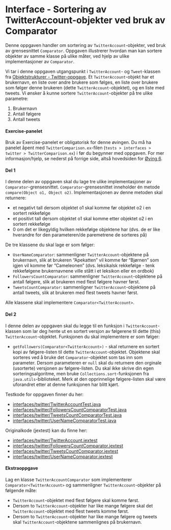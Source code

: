 # Interface - Sortering av TwitterAccount-objekter ved bruk av Comparator
Denne oppgaven handler om sortering av `TwitterAccount`-objekter, ved bruk av grensesnittet `Comparator`. Oppgaven illustrerer
hvordan man kan sortere objekter av samme klasse på ulike måter, ved hjelp av ulike implementasjoner av `Comparator`.

Vi tar i denne oppgaven utgangspunkt i `TwitterAccount`- og `Tweet`-klassen fra [Objektstrukturer - Twitter-oppgave](../oving5/Twitter.md).
Et `TwitterAccount`-objekt har et brukernavn, en liste over andre brukere som følges, en liste over brukere som følger denne brukeren
(dette `TwitterAccount`-objektet), og en liste med tweets. Vi ønsker å kunne sortere `TwitterAccount`-objekter på tre ulike parametre:

1. Brukernavn
1. Antall følgere
1. Antall tweets

#### Exercise-panelet
Bruk av Exercise-panelet er obligatorisk for denne øvingen. Du må ha panelet åpent med `TwitterComparison.ex`-filen
(`tests > interfaces > twitter > TwitterComparison.ex`) i før du begynner med oppgaven. For mer informasjon/hjelp, se nederst på forrige
side, altså hovedsiden for [Øving 6](./README.md).

#### Del 1
I denne delen av oppgaven skal du lage tre ulike implementasjoner av `Comparator`-grensesnittet. `Comparator`-grensesnittet inneholder
én metode `compare(Object o1, Object o2)`. Implementasjonen av denne metoden skal returnere:

* et negativt tall dersom objektet o1 skal komme før objektet o2 i en sortert rekkefølge
* et positivt tall dersom objektet o1 skal komme etter objektet o2 i en sortert rekkefølge
* 0 om det er likegyldig hvilken rekkefølge objektene har (dvs. de er like hverandre for den parameteren/de paremetrene de sorteres på)

De tre klassene du skal lage er som følger:

* `UserNameComparator`: sammenligner `TwitterAccount`-objektene på brukernavn, slik at brukeren “Apekatten” vil komme før
“Bjørnen” som igjen vil komme før “Cameleonen” (dvs. leksikalsk rekkefølge - tenk rekkefølgene brukernavnene ville stått i et
leksikon eller en ordbok)
* `FollowersCountComparator`: sammenligner `TwitterAccount`-objektene på antall følgere, slik at brukeren med flest følgere havner først.
* `TweetsCountComparator`: sammenligner `TwitterAccount`-objektene på antall tweets, slik at brukeren med flest tweets havner først.

Alle klassene skal implementere `Comparator<TwitterAccount>`.

#### Del 2
I denne delen av oppgaven skal du legge til en funksjon i `TwitterAccount`-klassen som lar deg hente ut en sortert versjon av følgerene
til dette (this) `TwitterAccount`-objektet. Funksjonen du skal implementere er som følger:

*  `getFollowers(Comparator<TwitterAccount>)` - skal returnere en sortert kopi av følgere-listen til dette `TwitterAccount`-objektet.
Objektene skal sorteres ved å bruke det `Comparator`-objektet som tas inn som parameter. Dersom parameteren er `null` skal du returnere
den orginale (usorterte) versjonen av følgere-listen. Du skal ikke skrive din egen sorteringsalgoritme, men bruke
`Collections.sort`-funksjonen fra `java.utils`-biblioteket. Merk at den opprinnelige følgere-listen skal være uforandret etter at
denne funksjonen har blitt kjørt.

Testkode for oppgaven finner du her:
- [interfaces/twitter/TwitterAccountTest.java](../../tests/interfaces/twitter/TwitterAccountTest.java)
- [interfaces/twitter/FollowersCountComparatorTest.java](../../tests/interfaces/twitter/FollowersCountComparatorTest.java)
- [interfaces/twitter/TweetsCountComparatorTest.java](../../tests/interfaces/twitter/TweetsCountComparatorTest.java)
- [interfaces/twitter/UserNameComparatorTest.java](../../tests/interfaces/twitter/UserNameComparatorTest.java)

Originalkode (jextest) kan du finne her:
- [interfaces/twitter/TwitterAccount.jextest](../../tests/interfaces/twitter/TwitterAccount.jextest)
- [interfaces/twitter/FollowersCountComparator.jextest](../../tests/interfaces/twitter/FollowersCountComparator.jextest)
- [interfaces/twitter/TweetsCountComparator.jextest](../../tests/interfaces/twitter/TweetsCountComparator.jextest)
- [interfaces/twitter/UserNameComparator.jextest](../../tests/interfaces/twitter/UserNameComparator.jextest)

#### Ekstraoppgave
Lag en klasse `TwitterAccountComparator` som implementerer `Comparator<TwitterAccount>` og sammenligner `TwitterAccount`-objekter på
følgende måte:

* `TwitterAccount`-objektet med flest følgere skal komme først.
* Dersom to `TwitterAccount`-objekter har like mange følgere skal det `TwitterAccount`-objektet med flest tweets komme først.
* Dersom to `TwitterAccount`-objekter har like mange følgere og tweets skal `TwitterAccount`-objektene sammenlignes på brukernavn.
